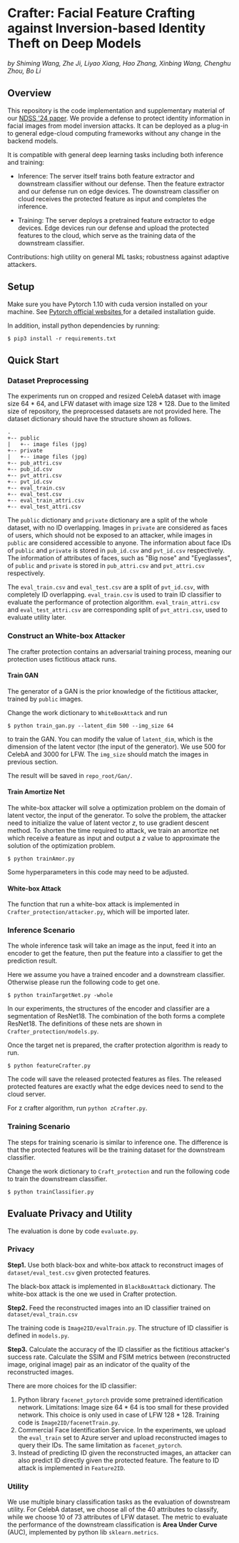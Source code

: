 # Crafter: Facial Feature Crafting against Inversion-based Identity Theft on Deep Models

*by Shiming Wang, Zhe Ji, Liyao Xiang, Hao Zhang, Xinbing Wang, Chenghu Zhou, Bo Li* 

## Overview

This repository is the code implementation and supplementary material of our [NDSS '24 paper](https://www.ndss-symposium.org/wp-content/uploads/2024-326-paper.pdf).
We provide a defense to protect identity information in facial images from model inversion attacks. 
It can be deployed as a plug-in to general edge-cloud computing frameworks without any change in the backend models.

It is compatible with general deep learning tasks including both inference and training:

- Inference: The server itself trains both feature extractor and downstream classifier without our defense. Then the feature extractor and our defense run on edge devices. The downstream classifier on cloud receives the protected feature as input and completes the inference.

- Training: The server deploys a pretrained feature extractor to edge devices. Edge devices run our defense and upload the protected features to the cloud, which serve as the training data of the downstream classifier.

Contributions: high utility on general ML tasks; robustness against adaptive attackers.

## Setup

Make sure you have Pytorch 1.10 with cuda version installed on your machine. See [Pytorch official websites ](https://pytorch.org/get-started/locally/) for a detailed installation guide.

In addition, install python dependencies by running:

```shell
$ pip3 install -r requirements.txt
```

## Quick Start

### Dataset Preprocessing

The experiments run on cropped and resized CelebA dataset with image size 64 * 64,  and LFW dataset with image size 128 * 128. Due to the limited size of repository, the preprocessed datasets are not provided here. The dataset dictionary should have the structure shown as follows.

```
.
+-- public
|   +-- image files (jpg)
+-- private
|   +-- image files (jpg)
+-- pub_attri.csv
+-- pub_id.csv
+-- pvt_attri.csv
+-- pvt_id.csv
+-- eval_train.csv
+-- eval_test.csv
+-- eval_train_attri.csv
+-- eval_test_attri.csv
```

The `public` dictionary and `private` dictionary are a split of the whole dataset, with no ID overlapping.  Images in `private` are considered as faces of users, which should not be exposed to an attacker, while images in `public` are considered accessible to anyone.  The information about face IDs of `public` and `private` is stored in `pub_id.csv` and `pvt_id.csv` respectively. The information of attributes of faces, such as "Big nose" and "Eyeglasses", of `public` and `private` is stored in `pub_attri.csv` and `pvt_attri.csv` respectively.

The `eval_train.csv` and `eval_test.csv` are a split of `pvt_id.csv`, with completely ID overlapping. `eval_train.csv` is used to train ID classifier to evaluate the performance of protection algorithm. `eval_train_attri.csv` and `eval_test_attri.csv` are corresponding split of `pvt_attri.csv`, used to evaluate utility later.

### Construct an White-box Attacker

The crafter protection contains an adversarial training process, meaning our protection uses fictitious attack runs.

#### Train GAN

The generator of a GAN is the prior knowledge of the fictitious attacker, trained by `public` images.

Change the work dictionary to `WhiteBoxAttack` and run

````shell
$ python train_gan.py --latent_dim 500 --img_size 64
````

 to train the GAN. You can modify the value of `latent_dim`, which is the dimension of the latent vector (the input of the generator). We use 500 for CelebA and 3000 for LFW. The `img_size` should match the images in previous section. 

The result will be saved in `repo_root/Gan/`.

#### Train Amortize Net

The white-box attacker will solve a optimization problem on the domain of latent vector, the input of the generator. To solve the problem, the attacker need to initialize the value of latent vector $z$, to use gradient descent method. To shorten the time required to attack, we train an amortize net which receive a feature as input and output a $z$ value to approximate the solution of the optimization problem. 

```shell
$ python trainAmor.py
```

Some hyperparameters in this code may need to be adjusted.

#### White-box Attack

The function that run a white-box attack is implemented in `Crafter_protection/attacker.py`, which will be imported later.

### Inference Scenario

The whole inference task will take an image as the input, feed it into an encoder to get the feature, then put the feature into a classifier to get the prediction result.

Here we assume you have a trained encoder and a downstream classifier. Otherwise please run the following code to get one. 

```shell
$ python trainTargetNet.py -whole
```

In our experiments, the structures of the encoder and classifier are a segmentation of ResNet18. The combination of the both forms a complete ResNet18. The definitions of these nets are shown in `Crafter_protection/models.py`.

Once the target net is prepared, the crafter protection algorithm is ready to run.

```shell
$ python featureCrafter.py
```

The code will save the released protected features as files. The released protected features are exactly what the edge devices need to send to the cloud server.

For z crafter algorithm, run `python zCrafter.py`. 

### Training Scenario

The steps for training scenario is similar to inference one. The difference is that the protected features will be the training dataset for the downstream classifier.

Change the work dictionary to `Craft_protection` and run the following code to train the downstream classifier.

```shell
$ python trainClassifier.py
```

## Evaluate Privacy and Utility

The evaluation is done by code `evaluate.py`. 

### Privacy

**Step1.**  Use both black-box and white-box attack to reconstruct images of `dataset/eval_test.csv` given protected features. 

The black-box attack is implemented in `BlackBoxAttack` dictionary. The white-box attack is the one we used in Crafter protection.

**Step2.**  Feed the reconstructed images into an ID classifier trained on `dataset/eval_train.csv`

The training code is `Image2ID/evalTrain.py`. The structure of ID classifier is defined in `models.py`. 

**Step3.**  Calculate the accuracy of the ID classifier as the fictitious attacker's success rate. Calculate the SSIM and FSIM metrics between (reconstructed image, original image) pair as an indicator of the  quality of the reconstructed images.

There are more choices for the ID classifier:

1. Python library `facenet_pytorch` provide some pretrained identification network. Limitations: Image size 64 * 64 is too small for these provided network. This choice is only used in case of LFW 128 * 128. Training code is `Image2ID/facenetTrain.py`.
2. Commercial Face Identification Service. In the experiments, we upload the `eval_train` set to Azure server and upload reconstructed images to query their IDs. The same limitation as `facenet_pytorch`. 
3. Instead of predicting ID given the reconstructed images, an attacker can also predict ID directly given the protected feature. The feature to ID attack is implemented in `Feature2ID`. 

### Utility

We use multiple binary classification tasks as the evaluation of downstream utility. For CelebA dataset, we choose all of the 40 attributes to classify, while we choose 10 of 73 attributes of LFW dataset. The metric to evaluate the performance of the downstream classification is **Area Under Curve** (AUC), implemented by python lib `sklearn.metrics`. 
